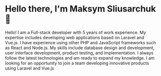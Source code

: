# Hello there, I'm Maksym Sliusarchuk 👋

Hello! I am a Full-stack developer with 5 years of work experience. My expertise includes developing web applications based on Laravel and Vue.js. I have experience using other PHP and JavaScript frameworks such as React and Node.js. My skills include database design and development, user interface development, product testing, and implementation. I always follow the latest technologies and am ready to expand my knowledge. I am looking for an opportunity to join a team developing innovative products using Laravel and Vue.js
